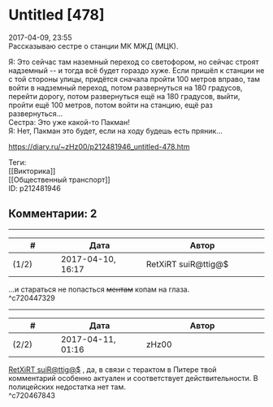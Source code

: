 Untitled [478]
==============

  
2017-04-09, 23:55  
 Рассказываю сестре о станции МК МЖД (МЦК).   
   
 Я: Это сейчас там наземный переход со светофором, но сейчас строят надземный -- и тогда всё будет гораздо хуже. Если пришёл к станции не с той стороны улицы, придётся сначала пройти 100 метров вправо, там войти в надземный переход, потом развернуться на 180 градусов, перейти дорогу, потом развернуться ещё на 180 градусов, выйти, пройти ещё 100 метров, потом войти на станцию, ещё раз развернуться...   
 Сестра: Это уже какой-то Пакман!   
 Я: Нет, Пакман это будет, если на ходу будешь есть пряник...   
  
<https://diary.ru/~zHz00/p212481946_untitled-478.htm>  
  
Теги:  
[[Викторика]]  
[[Общественный транспорт]]  
ID: p212481946  


Комментарии: 2
--------------

  


---



|         #         |              Дата              |                     Автор                     |           ID           |
| --- | --- | --- | --- |
| (1/2) | 2017-04-10, 16:17 | RetXiRT suiR@ttig@$ | c720447329 |

  
  …и стараться не попасться  ~~ментам~~  копам на глаза.    
 ^c720447329

---



|         #         |              Дата              |                     Автор                     |           ID           |
| --- | --- | --- | --- |
| (2/2) | 2017-04-11, 01:16 | zHz00 | c720467843 |

  
  [RetXiRT suiR@ttig@$](http://Hellspawn.diary.ru "Горчичник")  , да, в связи с терактом в Питере твой комментарий особенно актуален и соответствует действительности. В полицейских недостатка нет там.   
 ^c720467843